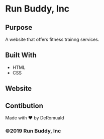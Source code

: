 # Run Buddy, Inc

## Purpose
A website that offers fitness trainng services.

## Built With
* HTML
* CSS

## Website


## Contibution
Made with ❤️ by DeRomuald

### ©️2019 Run Buddy, Inc
